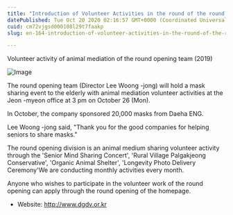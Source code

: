 ```yaml
---
title: "Introduction of Volunteer Activities in the round of the round opening of the round opening team"
datePublished: Tue Oct 20 2020 02:16:57 GMT+0000 (Coordinated Universal Time)
cuid: cm72vjgsd000108l29t7faakp
slug: en-164-introduction-of-volunteer-activities-in-the-round-of-the-round-opening-of-the-round-opening-team

---
```



Volunteer activity of animal mediation of the round opening team (2019)

![Image](https://cdn.hashnode.com/res/hashnode/image/upload/v1739422993208/d43395d5-3c56-492f-9ce3-e07005f89c56.jpeg)

The round opening team (Director Lee Woong -jong) will hold a mask sharing event to the elderly with animal mediation volunteer activities at the Jeon -myeon office at 3 pm on October 26 (Mon).

In October, the company sponsored 20,000 masks from Daeha ENG.

Lee Woong -jong said, "Thank you for the good companies for helping seniors to share masks."

The round opening division is an animal medium sharing volunteer activity through the 'Senior Mind Sharing Concert', 'Rural Village Palgakjeong Conservative', 'Organic Animal Shelter', 'Longevity Photo Delivery Ceremony'We are conducting monthly activities every month.

Anyone who wishes to participate in the volunteer work of the round opening can apply through the round opening of the homepage.

- Website: http://www.dgdv.or.kr